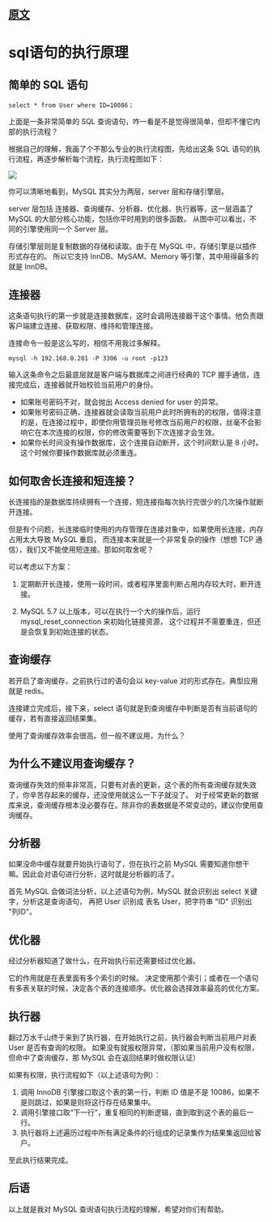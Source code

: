 
## [原文](https://blog.csdn.net/wanghjbuf/article/details/50792970)

# sql语句的执行原理

## 简单的 SQL 语句
```mysql
select * from User where ID=10086；
```
上面是一条非常简单的 SQL 查询语句，咋一看是不是觉得很简单，但却不懂它内部的执行流程？

根据自己的理解，我画了个不那么专业的执行流程图，先给出这条 SQL 语句的执行流程，再逐步解析每个流程，执行流程图如下：

![](../images/mysql/mysql_query_flow.jpg)

你可以清晰地看到，MySQL 其实分为两层，server 层和存储引擎层。

server 层包括 连接器、查询缓存、分析器、优化器、执行器等，这一层涵盖了 MySQL 的大部分核心功能，包括你平时用到的很多函数。
从图中可以看出，不同的引擎使用同一个 Server 层。

存储引擎层则是复制数据的存储和读取。由于在 MySQL 中，存储引擎是以插件形式存在的。
所以它支持 InnDB、MySAM、Memory 等引擎，其中用得最多的就是 InnDB。

## 连接器
这条语句执行的第一步就是连接数据库，这时会调用连接器干这个事情。他负责跟客户端建立连接、获取权限、维持和管理连接。

连接命令一般是这么写的，相信不用我过多解释。
```mysql
mysql -h 192.168.0.201 -P 3306 -u root -p123

```
输入这条命令之后最底层就是客户端与数据库之间进行经典的 TCP 握手通信，连接完成后，连接器就开始校验当前用户的身份。

- 如果账号密码不对，就会抛出 Access denied for user 的异常。
- 如果账号密码正确，连接器就会读取当前用户此时所拥有的的权限，值得注意的是，在连接过程中，即使你用管理员账号修改当前用户的权限，丝毫不会影响它在本次连接的权限，你的修改需要等到下次连接才会生效。
- 如果你长时间没有操作数据库，这个连接自动断开，这个时间默认是 8 小时。这个时候你要操作数据库就必须重连。

## 如何取舍长连接和短连接？
长连接指的是数据库持续拥有一个连接，短连接指每次执行完很少的几次操作就断开连接。

但是有个问题，长连接临时使用的内存管理在连接对象中，如果使用长连接，内存占用太大导致 MySQL 重启，
而连接本来就是一个非常复杂的操作（想想 TCP 通信），我们又不能使用短连接。那如何取舍呢？

可以考虑以下方案：

1. 定期断开长连接，使用一段时间，或者程序里面判断占用内存较大时，断开连接。

2. MySQL 5.7 以上版本，可以在执行一个大的操作后，运行 mysql_reset_connection 来初始化链接资源，
这个过程并不需要重连，但还是会恢复到初始连接的状态。

## 查询缓存
若开启了查询缓存，之前执行过的语句会以 key-value 对的形式存在。典型应用就是 redis。

连接建立完成后，接下来，select 语句就是到查询缓存中判断是否有当前语句的缓存，若有直接返回结果集。

使用了查询缓存效率会很高。但一般不建议用，为什么？

## 为什么不建议用查询缓存？
查询缓存失效的频率非常高，只要有对表的更新，这个表的所有查询缓存就失效了，你辛苦存起来的缓存，还没使用就这么一下子就没了。
对于经常更新的数据库来说，查询缓存根本没必要存在。除非你的表数据是不常变动的，建议你使用查询缓存。

## 分析器
如果没命中缓存就要开始执行语句了，但在执行之前 MySQL 需要知道你想干嘛。因此会对语句进行分析，这时就是分析器的活了。

首先 MySQL 会做词法分析，以上述语句为例，MySQL 就会识别出 select 关键字，分析这是查询语句，
再把 User 识别成 表名 User，把字符串 "ID" 识别出 "列ID"。

## 优化器
经过分析器知道了做什么，在开始执行前还需要经过优化器。

它的作用就是在表里面有多个索引的时候。
决定使用那个索引；或者在一个语句有多表关联的时候，决定各个表的连接顺序。优化器会选择效率最高的优化方案。

## 执行器
翻过万水千山终于来到了执行器，在开始执行之前，执行器会判断当前用户对表 User 是否有查询的权限。
如果没有就报权限异常，（那如果当前用户没有权限，但命中了查询缓存，那 MySQL 会在返回结果时做权限认证）

如果有权限，执行流程如下（以上述语句为例）：

1. 调用 InnoDB 引擎接口取这个表的第一行，判断 ID 值是不是 10086，如果不是则跳过，如果是则将这行存在结果集中。
2. 调用引擎接口取“下一行”，重复相同的判断逻辑，直到取到这个表的最后一行。
3. 执行器将上述遍历过程中所有满足条件的行组成的记录集作为结果集返回给客户。

至此执行结果完成。

## 后语
以上就是我对 MySQL 查询语句执行流程的理解，希望对你们有帮助。